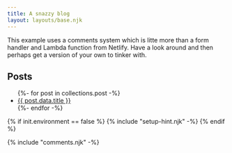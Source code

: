 ```yaml
---
title: A snazzy blog
layout: layouts/base.njk
---
```


This example uses a comments system which is litte more than a form handler and Lambda function from Netlify. Have a look around and then perhaps get a version of your own to tinker with.


## Posts

<ul>
{%- for post in collections.post -%}
  <li><a href="{{ post.url }}">{{ post.data.title }}</a></li>
{%- endfor -%}
</ul>


{% if init.environment == false %}
  {% include "setup-hint.njk" -%}
{% endif %}


{% include "comments.njk" -%}
